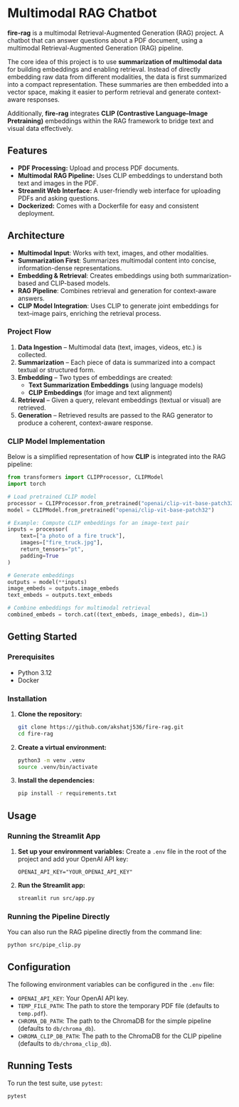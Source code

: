 # Multimodal RAG Chatbot

**fire-rag** is a multimodal Retrieval-Augmented Generation (RAG) project. A chatbot that can answer questions about a PDF document, using a multimodal Retrieval-Augmented Generation (RAG) pipeline.

The core idea of this project is to use **summarization of multimodal data** for building embeddings and enabling retrieval. Instead of directly embedding raw data from different modalities, the data is first summarized into a compact representation. These summaries are then embedded into a vector space, making it easier to perform retrieval and generate context-aware responses.  

Additionally, **fire-rag** integrates **CLIP (Contrastive Language–Image Pretraining)** embeddings within the RAG framework to bridge text and visual data effectively.

## Features

- **PDF Processing:** Upload and process PDF documents.
- **Multimodal RAG Pipeline:** Uses CLIP embeddings to understand both text and images in the PDF.
- **Streamlit Web Interface:** A user-friendly web interface for uploading PDFs and asking questions.
- **Dockerized:** Comes with a Dockerfile for easy and consistent deployment.

## Architecture

- **Multimodal Input**: Works with text, images, and other modalities.  
- **Summarization First**: Summarizes multimodal content into concise, information-dense representations.  
- **Embedding & Retrieval**: Creates embeddings using both summarization-based and CLIP-based models.  
- **RAG Pipeline**: Combines retrieval and generation for context-aware answers.  
- **CLIP Model Integration**: Uses CLIP to generate joint embeddings for text–image pairs, enriching the retrieval process.  

### Project Flow

1. **Data Ingestion** – Multimodal data (text, images, videos, etc.) is collected.  
2. **Summarization** – Each piece of data is summarized into a compact textual or structured form.  
3. **Embedding** – Two types of embeddings are created:
   - **Text Summarization Embeddings** (using language models)  
   - **CLIP Embeddings** (for image and text alignment)  
4. **Retrieval** – Given a query, relevant embeddings (textual or visual) are retrieved.  
5. **Generation** – Retrieved results are passed to the RAG generator to produce a coherent, context-aware response.  

### CLIP Model Implementation

Below is a simplified representation of how **CLIP** is integrated into the RAG pipeline:

```python
from transformers import CLIPProcessor, CLIPModel
import torch

# Load pretrained CLIP model
processor = CLIPProcessor.from_pretrained("openai/clip-vit-base-patch32")
model = CLIPModel.from_pretrained("openai/clip-vit-base-patch32")

# Example: Compute CLIP embeddings for an image-text pair
inputs = processor(
    text=["a photo of a fire truck"],
    images=["fire_truck.jpg"],
    return_tensors="pt",
    padding=True
)

# Generate embeddings
outputs = model(**inputs)
image_embeds = outputs.image_embeds
text_embeds = outputs.text_embeds

# Combine embeddings for multimodal retrieval
combined_embeds = torch.cat((text_embeds, image_embeds), dim=1)
```

## Getting Started

### Prerequisites

- Python 3.12
- Docker

### Installation

1. **Clone the repository:**
   ```bash
   git clone https://github.com/akshatj536/fire-rag.git
   cd fire-rag
   ```

2. **Create a virtual environment:**
   ```bash
   python3 -m venv .venv
   source .venv/bin/activate
   ```

3. **Install the dependencies:**
   ```bash
   pip install -r requirements.txt
   ```

## Usage

### Running the Streamlit App

1. **Set up your environment variables:**
   Create a `.env` file in the root of the project and add your OpenAI API key:
   ```
   OPENAI_API_KEY="YOUR_OPENAI_API_KEY"
   ```

2. **Run the Streamlit app:**
   ```bash
   streamlit run src/app.py
   ```

### Running the Pipeline Directly

You can also run the RAG pipeline directly from the command line:

```bash
python src/pipe_clip.py
```

## Configuration

The following environment variables can be configured in the `.env` file:

- `OPENAI_API_KEY`: Your OpenAI API key.
- `TEMP_FILE_PATH`: The path to store the temporary PDF file (defaults to `temp.pdf`).
- `CHROMA_DB_PATH`: The path to the ChromaDB for the simple pipeline (defaults to `db/chroma_db`).
- `CHROMA_CLIP_DB_PATH`: The path to the ChromaDB for the CLIP pipeline (defaults to `db/chroma_clip_db`).

## Running Tests

To run the test suite, use `pytest`:

```bash
pytest
```